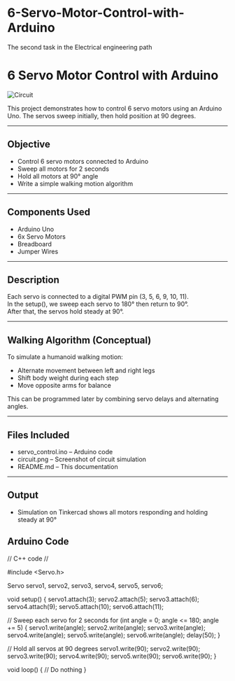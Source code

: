 # 6-Servo-Motor-Control-with-Arduino
The second task in the Electrical engineering path

# 6 Servo Motor Control with Arduino
![Circuit](https://github.com/user-attachments/assets/7dbcbce3-9b63-41ef-a818-fbb45d16c531)


This project demonstrates how to control 6 servo motors using an Arduino Uno. The servos sweep initially, then hold position at 90 degrees.

---

## Objective
- Control 6 servo motors connected to Arduino
- Sweep all motors for 2 seconds
- Hold all motors at 90° angle
- Write a simple walking motion algorithm

---

## Components Used
- Arduino Uno  
- 6x Servo Motors  
- Breadboard  
- Jumper Wires  

---

## Description
Each servo is connected to a digital PWM pin (3, 5, 6, 9, 10, 11).  
In the setup(), we sweep each servo to 180° then return to 90°.  
After that, the servos hold steady at 90°.

---

## Walking Algorithm (Conceptual)
To simulate a humanoid walking motion:
- Alternate movement between left and right legs
- Shift body weight during each step
- Move opposite arms for balance

This can be programmed later by combining servo delays and alternating angles.

---

## Files Included
- servo_control.ino – Arduino code  
- circuit.png – Screenshot of circuit simulation  
- README.md – This documentation

---

## Output
- Simulation on Tinkercad shows all motors responding and holding steady at 90°

## Arduino Code

// C++ code
//

#include <Servo.h>

Servo servo1, servo2, servo3, servo4, servo5, servo6;

void setup()
{
   servo1.attach(3);
  servo2.attach(5);
  servo3.attach(6);
  servo4.attach(9);
  servo5.attach(10);
  servo6.attach(11);

  // Sweep each servo for 2 seconds
  for (int angle = 0; angle <= 180; angle += 5) {
    servo1.write(angle);
    servo2.write(angle);
    servo3.write(angle);
    servo4.write(angle);
    servo5.write(angle);
    servo6.write(angle);
    delay(50);
  }

  // Hold all servos at 90 degrees
  servo1.write(90);
  servo2.write(90);
  servo3.write(90);
  servo4.write(90);
  servo5.write(90);
  servo6.write(90);
}

void loop()
{
  // Do nothing
}
